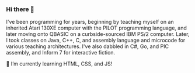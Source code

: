 ### Hi there 👋

I've been programming for years, beginning by teaching myself on an inherited Atari 130XE computer with the PILOT programming language, and later moving onto QBASIC on a curbside-sourced IBM PS/2 computer.  Later, I took classes on Java, C++, C, and assembly language and microcode for various teaching architectures.  I've also dabbled in C#, Go, and PIC assembly, and Inform 7 for interactive fiction.

🌱 I’m currently learning HTML, CSS, and JS!

<!--
**Warp2063/Warp2063** is a ✨ _special_ ✨ repository because its `README.md` (this file) appears on your GitHub profile.

Here are some ideas to get you started:

- 🔭 I’m currently working on ...
- 🌱 I’m currently learning ...
- 👯 I’m looking to collaborate on ...
- 🤔 I’m looking for help with ...
- 💬 Ask me about ...
- 📫 How to reach me: ...
- 😄 Pronouns: ...
- ⚡ Fun fact: ...
-->
